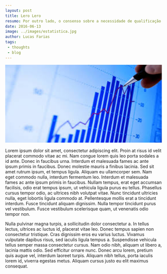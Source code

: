 ```yaml
---
layout: post
title: Lero Lero
resumo: Por outro lado, o consenso sobre a necessidade de qualificação apresenta 
date: 2016-06-13
image: ../images/estatistica.jpg
author: Lucas Farias
tags: 
 - thoughts
 - blog
---
```


<img src="/images/estatistica.jpg" class="img-fluid center-block" width="771" height="250" alt="Responsive image">


Lorem ipsum dolor sit amet, consectetur adipiscing elit. Proin at risus id velit placerat commodo vitae ac mi. Nam congue 
lorem quis leo porta sodales a id ante. Donec in faucibus urna. Interdum et malesuada fames ac ante ipsum primis in faucibus.
Donec molestie mauris a finibus lacinia. Sed sit amet rutrum ipsum, et tempus ligula. Aliquam eu ullamcorper sem. Nam eget 
commodo nulla, interdum fermentum leo. Interdum et malesuada fames ac ante ipsum primis in faucibus. Nullam tempus, erat eget 
accumsan facilisis, odio erat tempus ipsum, ut vehicula ligula purus eu tellus. Phasellus cursus tempor odio, ac ultrices nibh 
volutpat vitae. Nunc tincidunt ultricies nulla, eget lobortis ligula commodo at. Pellentesque mollis erat a tincidunt interdum. 
Fusce tincidunt aliquam dignissim. Nulla tempor tincidunt purus vel vestibulum. Fusce vestibulum scelerisque quam, ut venenatis 
odio tempor non.

Nulla pulvinar magna turpis, a sollicitudin dolor consectetur a. In tellus lectus, ultrices ac luctus id, 
placerat vitae leo. Donec tempus sapien non consectetur tristique. Cras dignissim eros eu varius luctus. Vivamus vulputate 
dapibus risus, sed iaculis ligula tempus a. Suspendisse vehicula tellus semper massa consectetur cursus. Nam odio nibh, aliquam 
ut libero a, lacinia mattis odio. Sed efficitur ornare nunc. Donec arcu lorem, pretium quis augue vel, interdum laoreet turpis. 
Aliquam nibh tellus, porta iaculis lorem id, viverra egestas metus. Aliquam cursus justo eu elit maximus consequat.

